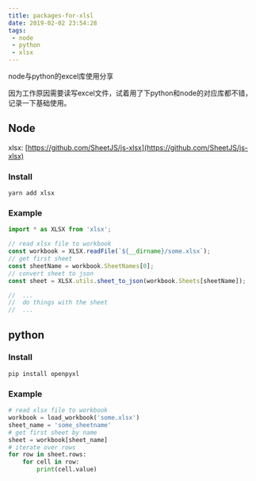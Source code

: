 ```yaml
---
title: packages-for-xlsl
date: 2019-02-02 23:54:28
tags:
 - node
 - python
 - xlsx
---
```


node与python的excel库使用分享

<!-- more -->

因为工作原因需要读写excel文件，试着用了下python和node的对应库都不错，记录一下基础使用。

## Node

xlsx: [https://github.com/SheetJS/js-xlsx](https://github.com/SheetJS/js-xlsx)

### Install 

`yarn add xlsx` 

### Example

```js
import * as XLSX from 'xlsx';

// read xlsx file to workbook 
const workbook = XLSX.readFile(`${__dirname}/some.xlsx`);
// get first sheet
const sheetName = workbook.SheetNames[0];
// convert sheet to json
const sheet = XLSX.utils.sheet_to_json(workbook.Sheets[sheetName]);

//  ...
//  do things with the sheet
//  ... 
```

## python

### Install 

`pip install openpyxl`

### Example

```py
# read xlsx file to workbook 
workbook = load_workbook('some.xlsx')
sheet_name = 'some_sheetname'
# get first sheet by name
sheet = workbook[sheet_name]
# iterate over rows
for row in sheet.rows:
    for cell in row:
        print(cell.value)
```
